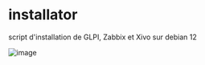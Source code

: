 # installator
script d'installation de GLPI, Zabbix et Xivo sur debian 12

![image](https://github.com/user-attachments/assets/bf5d196c-f231-4655-951f-cb6fae11242b)
